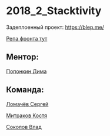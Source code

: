 # 2018_2_Stacktivity

Задеплоенный проект: https://blep.me/

<a href="https://github.com/frontend-park-mail-ru/2018_2_Stacktivity">Репа фронта тут</a>

## Ментор: 
<a href="https://github.com/PDmitryA">Попонкин Дима</a>

## Команда: 
<a href="https://github.com/Silvman">Ломачёв Сергей</a> 

<a href="https://github.com/mitrkos">Митраков Костя</a> 

<a href="https://github.com/Falcon22">Соколов Влад</a> 
